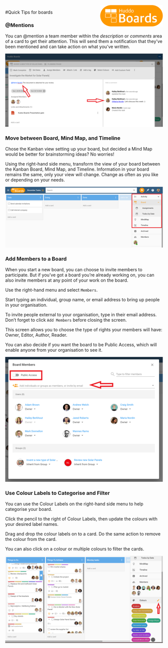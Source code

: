 <img style="float: right" src="/assets/images/boards-logo.jpg" width="200" alt="My Boards" />

#Quick Tips for boards

### @Mentions
You can @mention a team member within the *description* or *comments* area of a card to get their attention. This will send them a notification that they’ve been mentioned and can take action on what you’ve written.  

![](/assets/boards/quicktips1.png)

### Move between Board, Mind Map, and Timeline

Chose the Kanban view setting up your board, but decided a Mind Map would be better for brainstorming ideas? No worries!

Using the right-hand side menu, transform the view of your board between the Kanban Board, Mind Map, and Timeline. Information in your board remains the same, only your view will change. Change as often as you like or depending on your needs.

![](/assets/boards/quicktips2.png)

### Add Members to a Board

When you start a new board, you can choose to invite members to participate. But if you’ve got a board you’re already working on, you can also invite members at any point of your work on the board.

Use the right-hand menu and select `Members`.


Start typing an individual, group name, or email address to bring up people in your organisation.

To invite people external to your organisation, type in their email address.  Don’t forget to click `Add Members` before closing the screen.

This screen allows you to choose the type of rights your members will have: Owner, Editor, Author, Reader.

You can also decide if you want the board to be Public Access, which will enable anyone from your organisation to see it.  

![](/assets/boards/quicktips3.png)

### Use Colour Labels to Categorise and Filter

You can use the Colour Labels on the right-hand side menu to help categorise your board.

Click the pencil to the right of Colour Labels, then update the colours with your desired label names.

Drag and drop the colour labels on to a card. Do the same action to remove the colour from the card.

You can also click on a colour or multiple colours to filter the cards.

![](/assets/boards/quicktips4.png)

<!-- ### Key Board Shortcuts
Find shortcuts by holding `SHIFT` and pressing `?`

![](/assets/boards/quicktips5.PNG)
-->